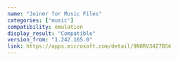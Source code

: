 ```yaml
---
name: "Joiner for Music Files"
categories: ['music']
compatibility: emulation
display_result: "Compatible"
version_from: "1.242.165.0"
link: https://apps.microsoft.com/detail/9N0RV34Z7BS4
---
```

